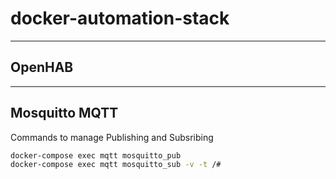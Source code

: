 # docker-automation-stack

---
## OpenHAB

---
## Mosquitto MQTT
Commands to manage Publishing and Subsribing
   
```bash
docker-compose exec mqtt mosquitto_pub
docker-compose exec mqtt mosquitto_sub -v -t /#
```

